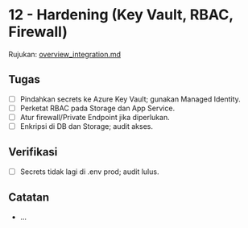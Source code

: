 # 12 - Hardening (Key Vault, RBAC, Firewall)

Rujukan: [overview_integration.md](../../overview_integration.md)

## Tugas

- [ ] Pindahkan secrets ke Azure Key Vault; gunakan Managed Identity.
- [ ] Perketat RBAC pada Storage dan App Service.
- [ ] Atur firewall/Private Endpoint jika diperlukan.
- [ ] Enkripsi di DB dan Storage; audit akses.

## Verifikasi

- [ ] Secrets tidak lagi di .env prod; audit lulus.

## Catatan

- ...
